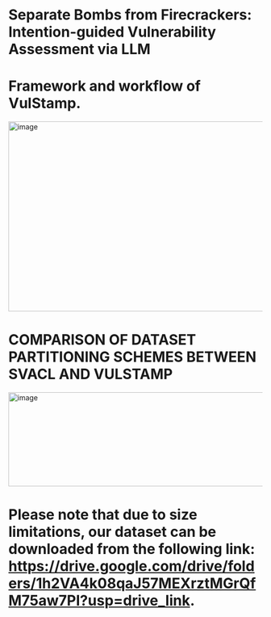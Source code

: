 # Separate Bombs from Firecrackers: Intention-guided Vulnerability Assessment via LLM


# Framework and workflow of VulStamp.
<img width="721" height="376" alt="image" src="https://github.com/user-attachments/assets/19f5bf59-cdb2-4ce5-85a8-83690ecda2bc" />


# COMPARISON OF DATASET PARTITIONING SCHEMES BETWEEN SVACL AND VULSTAMP
<img width="643" height="186" alt="image" src="https://github.com/user-attachments/assets/bf0a3101-d414-4966-b56d-739535f3bb65" />

# Please note that due to size limitations, our dataset can be downloaded from the following link: https://drive.google.com/drive/folders/1h2VA4k08qaJ57MEXrztMGrQfM75aw7PI?usp=drive_link.

